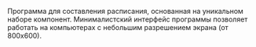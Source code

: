 Программа для составления расписания, основанная на уникальном наборе компонент.
Минималистский интерфейс программы позволяет работать на компьютерах с небольшим разрешением экрана (от 800х600).